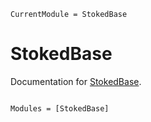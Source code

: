 ```@meta
CurrentModule = StokedBase
```

# StokedBase

Documentation for [StokedBase](https://github.com/ptiede/StokedBase.jl).

```@index
```

```@autodocs
Modules = [StokedBase]
```
